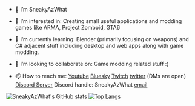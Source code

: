 - 👋 I’m SneakyAzWhat

- 👀 I’m interested in: Creating small useful applications and modding games like ARMA, Project Zomboid, GTA6

- 🌱 I’m currently learning: Blender (primarily focusing on weapons) and C# adjacent stuff including desktop and web apps along with game modding.

- 💞️ I’m looking to collaborate on: Game modding related stuff :)

- 📫 How to reach me: 
[Youtube](https://www.youtube.com/sneakyazwhat)
[Bluesky](https://bsky.app/profile/sneakyazwhat.bsky.social)
[Twitch](https://www.twitch.tv/sneakyazwhat)
[twitter](https://twitter.com/SneakyAzWhat) (DMs are open)
[Discord Server](https://discord.gg/7zQVBV8Jtn)
Discord handle: SneakyAzWhat
[email](mailto:sneakyazwhat@gmail.com)


![SneakyAzWhat's GitHub stats](https://github-readme-stats.vercel.app/api?username=sneakyazwhat&count_private=true)
[![Top Langs](https://github-readme-stats.vercel.app/api/top-langs/?username=sneakyazwhat&layout=compact&count_private=true)](https://github.com/sneakyazwhat/github-readme-stats)
